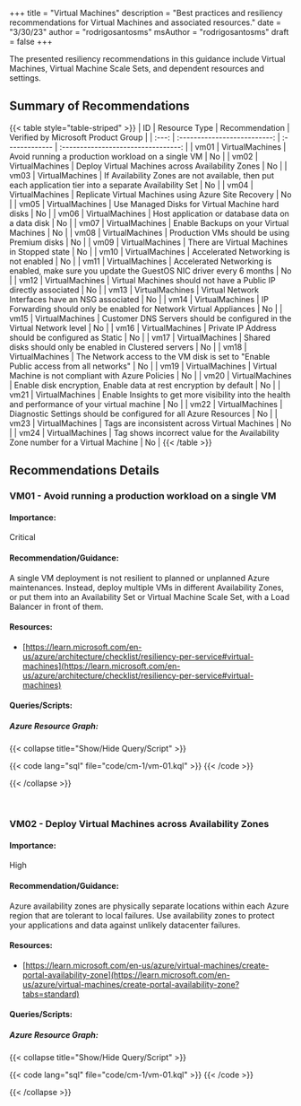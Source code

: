 +++
title = "Virtual Machines"
description = "Best practices and resiliency recommendations for Virtual Machines and associated resources."
date = "3/30/23"
author = "rodrigosantosms"
msAuthor = "rodrigosantosms"
draft = false
+++

The presented resiliency recommendations in this guidance include Virtual Machines, Virtual Machine Scale Sets, and dependent resources and settings.

## Summary of Recommendations

{{< table style="table-striped" >}}
|  ID   |        Resource Type         | Recommendation | Verified by Microsoft Product Group |
| :---: | :--------------------------: | :------------- | :---------------------------------: |
| vm01 | VirtualMachines | Avoid running a production workload on a single VM | No |
| vm02 | VirtualMachines | Deploy Virtual Machines across Availability Zones | No |
| vm03 | VirtualMachines | If Availability Zones are not available, then put each application tier into a separate Availability Set | No |
| vm04 | VirtualMachines | Replicate Virtual Machines using Azure Site Recovery | No |
| vm05 | VirtualMachines | Use Managed Disks for Virtual Machine hard disks | No |
| vm06 | VirtualMachines | Host application or database data on a data disk | No |
| vm07 | VirtualMachines | Enable Backups on your Virtual Machines | No |
| vm08 | VirtualMachines | Production VMs should be using Premium disks | No |
| vm09 | VirtualMachines | There are Virtual Machines in Stopped state | No |
| vm10 | VirtualMachines | Accelerated Networking is not enabled | No |
| vm11 | VirtualMachines | Accelerated Networking is enabled, make sure you update the GuestOS NIC driver every 6 months | No |
| vm12 | VirtualMachines | Virtual Machines should not have a Public IP directly associated | No |
| vm13 | VirtualMachines | Virtual Network Interfaces have an NSG associated | No |
| vm14 | VirtualMachines | IP Forwarding should only be enabled for Network Virtual Appliances | No |
| vm15 | VirtualMachines | Customer DNS Servers should be configured in the Virtual Network level | No |
| vm16 | VirtualMachines | Private IP Address should be configured as Static | No |
| vm17 | VirtualMachines | Shared disks should only be enabled in Clustered servers | No |
| vm18 | VirtualMachines | The Network access to the VM disk is set to "Enable Public access from all networks" | No |
| vm19 | VirtualMachines | Virtual Machine is not compliant with Azure Policies | No |
| vm20 | VirtualMachines | Enable disk encryption, Enable data at rest encryption by default | No |
| vm21 | VirtualMachines | Enable Insights to get more visibility into the health and performance of your virtual machine | No |
| vm22 | VirtualMachines | Diagnostic Settings should be configured for all Azure Resources | No |
| vm23 | VirtualMachines | Tags are inconsistent across Virtual Machines | No |
| vm24 | VirtualMachines | Tag shows incorrect value for the Availability Zone number for a Virtual Machine | No |
{{< /table >}}

## Recommendations Details

### VM01 - Avoid running a production workload on a single VM

#### Importance:
Critical
#### Recommendation/Guidance:
A single VM deployment is not resilient to planned or unplanned Azure maintenances. Instead, deploy multiple VMs in different Availability Zones, or put them into an Availability Set or Virtual Machine Scale Set, with a Load Balancer in front of them.
#### Resources:

- [https://learn.microsoft.com/en-us/azure/architecture/checklist/resiliency-per-service#virtual-machines](https://learn.microsoft.com/en-us/azure/architecture/checklist/resiliency-per-service#virtual-machines)

#### Queries/Scripts:

##### Azure Resource Graph:

{{< collapse title="Show/Hide Query/Script" >}}

{{< code lang="sql" file="code/cm-1/vm-01.kql" >}} {{< /code >}}

{{< /collapse >}}

<br>

### VM02 - Deploy Virtual Machines across Availability Zones

#### Importance:
High
#### Recommendation/Guidance:
Azure availability zones are physically separate locations within each Azure region that are tolerant to local failures. Use availability zones to protect your applications and data against unlikely datacenter failures.
#### Resources:

- [https://learn.microsoft.com/en-us/azure/virtual-machines/create-portal-availability-zone](https://learn.microsoft.com/en-us/azure/virtual-machines/create-portal-availability-zone?tabs=standard)

#### Queries/Scripts:

##### Azure Resource Graph:

{{< collapse title="Show/Hide Query/Script" >}}

{{< code lang="sql" file="code/cm-1/vm-01.kql" >}} {{< /code >}}

{{< /collapse >}}
